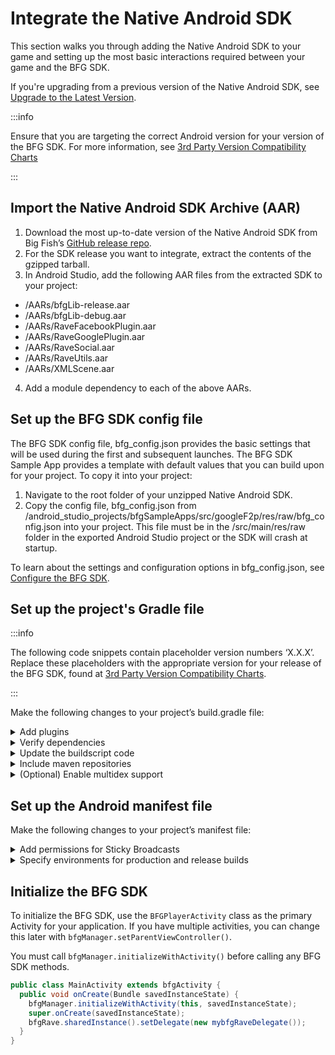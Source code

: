 # Integrate the Native Android SDK

This section walks you through adding the Native Android SDK to your game and setting up the most basic interactions required between your game and the BFG SDK.

If you're upgrading from a previous version of the Native Android SDK, see [Upgrade to the Latest Version](./upgrade-androidsdk).

:::info 

Ensure that you are targeting the correct Android version for your version of the BFG SDK. For more information, see [3rd Party Version Compatibility Charts](./compatibility-charts)

:::

## Import the Native Android SDK Archive (AAR)

1. Download the most up-to-date version of the Native Android SDK from Big Fish’s [GitHub release repo](https://github.com/bigfishgames-external/sdk-android-releases/releases).  
2. For the SDK release you want to integrate, extract the contents of the gzipped tarball.
3. In Android Studio, add the following AAR files from the extracted SDK to your project:
  - /AARs/bfgLib-release.aar
  - /AARs/bfgLib-debug.aar
  - /AARs/RaveFacebookPlugin.aar
  - /AARs/RaveGooglePlugin.aar
  - /AARs/RaveSocial.aar
  - /AARs/RaveUtils.aar
  - /AARs/XMLScene.aar
4. Add a module dependency to each of the above AARs.

## Set up the BFG SDK config file

The BFG SDK config file, bfg_config.json provides the basic settings that will be used during the first and subsequent launches. The BFG SDK Sample App provides a template with default values that you can build upon for your project. To copy it into your project:

1. Navigate to the root folder of your unzipped Native Android SDK.
2. Copy the config file, bfg_config.json from /android_studio_projects/bfgSampleApps/src/googleF2p/res/raw/bfg_config.json into your project. This file must be in the /src/main/res/raw folder in the exported Android Studio project or the SDK will crash at startup.

To learn about the settings and configuration options in bfg_config.json, see [Configure the BFG SDK](./configure-androidsdk).

## Set up the project's Gradle file

:::info

The following code snippets contain placeholder version numbers ‘X.X.X’. Replace these placeholders with the appropriate version for your release of the BFG SDK, found at [3rd Party Version Compatibility Charts](./compatibility-charts).

:::

Make the following changes to your project’s build.gradle file:

<details>
  <summary>Add plugins</summary>

Add the following plugins to the beginning of your build.gradle file:

```
apply plugin: 'com.android.application'
apply plugin: 'com.google.gms.google-services'
apply plugin: 'com.google.firebase.crashlytics'
apply plugin: 'kotlin-android'
apply plugin: 'kotlin-android-extensions'
```

</details>

<details>
  <summary>Verify dependencies</summary>

Verify that your dependencies section has all the necessary dependencies for the SDK. Note that the below sample code may not be a comprehensive list of all dependencies required for your project. 

```
dependencies {
    // Google Billing dependencies
    implementation 'com.android.billingclient:billing:X.X.X'
        
    // Zendesk
    implementation group: 'com.zendesk', name: 'support', version: 'X.X.X'
    implementation 'com.zendesk.belvedere2:belvedere:X.X.X'
    implementation 'com.google.android.material:material:X.X.X'

    // AppsFlyer
    implementation 'com.appsflyer:af-android-sdk:X.X.X'
    implementation 'com.android.installreferrer:installreferrer:X.X.X'

    // Firebase
    implementation 'com.google.firebase:firebase-crashlytics:X.X.X'
    implementation 'com.google.firebase:firebase-analytics:X.X.X'
    implementation 'com.google.firebase:firebase-messaging:X.X.X'
    implementation 'com.google.firebase:firebase-perf:19.0.7'

    // Rave
    implementation 'androidx.security:security-crypto:1.0.0'
    implementation 'androidx.work:work-runtime:2.8.1'
    implementation 'com.google.android.gms:play-services-auth:X.X.X'
    implementation 'com.google.android.gms:play-services-plus:X.X.X'
    implementation 'com.facebook.android:facebook-android-sdk:X.X.X'
  
    // Other dependencies
    implementation group: 'com.squareup.okhttp', name: 'okhttp', version: 'X.X.X'
    implementation 'com.squareup.moshi:moshi:X.X.X'
    implementation 'androidx.constraintlayout:constraintlayout:X.X.X'
    implementation 'androidx.multidex:multidex:X.X.X'
    implementation 'com.google.code.gson:gson:X.X.X'
    implementation 'com.google.android.flexbox:flexbox:3.0.0'
    implementation 'androidx.legacy:legacy-support-v4:1.0.0'
    implementation 'com.android.volley:volley:1.2.1'

}
```

</details>

<details>
  <summary>Update the buildscript code</summary>

Modify the buildscript code section to match the following:

```
buildscript {
  ext.kotlin_version = 'X.X.X'
  repositories {
    mavenCentral()
    google()
  }
  dependencies {
    classpath 'com.android.tools.build:gradle:X.X.X'
    classpath 'com.google.gms:google-services:X.X.X'
    classpath 'com.google.firebase:firebase-crashlytics-gradle:X.X.X'
    classpath "org.jetbrains.kotlin:kotlin-gradle-plugin:$kotlin_version"
  }
}
```

</details>

<details>
  <summary>Include maven repositories</summary>

Include the Google and Zendesk maven repository at the end of your build.gradle file:

```
allprojects {
  repositories {
    google()
    mavenCentral()
    maven {
      url 'https://zendesk.jfrog.io/zendesk/repo'
    }
    maven {
      url 'https://maven.google.com'
    }
  }
}
```

</details>

<details>
  <summary>(Optional) Enable multidex support</summary>

If your minSdkVersion is set to 20 or lower, multidex support is required to integrate the BFG SDK successfully. In addition to adding a dependency (outlined above), enable multidex support by adding ``multiDexEnabled true`` to the default config section:

```
android {
defaultConfig {
  applicationId "com.example.myapplication"
  minSdkVersion 16
  targetSdkVersion 29
  versionCode 1
  versionName "1.0"
  multiDexEnabled true
}
```

</details>

## Set up the Android manifest file 

Make the following changes to your project’s manifest file:

<details>
  <summary>Add permissions for Sticky Broadcasts</summary>

Add the required permission for Sticky Broadcasts:

```xml
<uses-permission android:name="android.permission.BROADCAST_STICKY" />
```

</details>

<details>
  <summary>Specify environments for production and release builds</summary>

To support sending to the correct environment for production and release builds, you must specify this value in the meta-data of the manifest file.

:::warning 

The meta-data entry must be at the \<application> level of the manifest or it won't be recognized.

:::

For non-production builds, use the following code:

```xml
<application>
  <meta-data android:name="com.bigfishgames.BFGEnviron" android:value="test"/>
</application>
```

For production builds, use the following code:

```xml
<application>
  <meta-data android:name="com.bigfishgames.BFGEnviron" android:value="prod"/>
</application>
```

If you are using Android Studio to build, you can set the environment in the build.gradle file by adding a manifest placeholder to your build.gradle file:

1. In the AndroidManifest.xml file, set up a variable for the value:

```xml
<application>
  <meta-data android:name="com.bigfishgames.BFGEnviron" android:value="${bfglibEnviron}"/>
</application>
```

2. In the build.gradle for your application, define your variables for the different build types. Note that your build types may be different than this example.

```
buildTypes {
  debug {
    debuggable true
    minifyEnabled false
    manifestPlaceholders = ["bfglibEnviron":"test"]
  }
  release {
    minifyEnabled true
    proguardFiles getDefaultProguardFile('proguard-android.txt'), 'proguard-rules.txt'
    manifestPlaceholders = ["bfglibEnviron":"prod"]
  }
}
```

</details>

## Initialize the BFG SDK

To initialize the BFG SDK, use the ``BFGPlayerActivity`` class as the primary Activity for your application. If you have multiple activities, you can change this later with ``bfgManager.setParentViewController()``.

You must call ``bfgManager.initializeWithActivity()`` before calling any BFG SDK methods.

```java
public class MainActivity extends bfgActivity {
  public void onCreate(Bundle savedInstanceState) {
    bfgManager.initializeWithActivity(this, savedInstanceState);
    super.onCreate(savedInstanceState);
    bfgRave.sharedInstance().setDelegate(new mybfgRaveDelegate());
  }
}
```